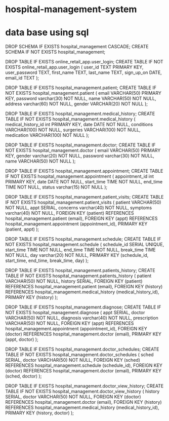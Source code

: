 # hospital-management-system
# data base using sql
DROP SCHEMA IF EXISTS hospital_management CASCADE;
CREATE SCHEMA IF NOT EXISTS hospital_management;

DROP TABLE IF EXISTS online_retail_app.user_login;
CREATE TABLE IF NOT EXISTS online_retail_app.user_login (
	user_id TEXT PRIMARY KEY,
    user_password TEXT,
    first_name TEXT,
	last_name TEXT,
	sign_up_on DATE,
	email_id TEXT
);

DROP TABLE IF EXISTS hospital_management.patient;
CREATE TABLE IF NOT EXISTS hospital_management.patient (
    email VARCHAR(50) PRIMARY KEY,
    password varchar(30) NOT NULL,
    name VARCHAR(50) NOT NULL,
    address varchar(60) NOT NULL,
    gender VARCHAR(20) NOT NULL
);

DROP TABLE IF EXISTS hospital_management.medical_history;
CREATE TABLE IF NOT EXISTS hospital_management.medical_history (
    medical_history_id int PRIMARY KEY,
    date DATE NOT NULL,
    conditions VARCHAR(100) NOT NULL,
    surgeries VARCHAR(100) NOT NULL,
    medication VARCHAR(100) NOT NULL
);

DROP TABLE IF EXISTS hospital_management.doctor;
CREATE TABLE IF NOT EXISTS hospital_management.doctor (
    email VARCHAR(50) PRIMARY KEY,
    gender varchar(20) NOT NULL,
    password varchar(30) NOT NULL,
    name VARCHAR(50) NOT NULL
);

DROP TABLE IF EXISTS hospital_management.appointment;
CREATE TABLE IF NOT EXISTS hospital_management.appointment (
    appointment_id int PRIMARY KEY,
    date DATE NOT NULL,
    start_time TIME NOT NULL,
    end_time TIME NOT NULL,
    status varchar(15) NOT NULL
);

DROP TABLE IF EXISTS hospital_management.patient_visits;
CREATE TABLE IF NOT EXISTS hospital_management.patient_visits (
    patient VARCHAR(50) NOT NULL,
    appt SERIAL,
    concerns varchar(40) NOT NULL,
    symptoms varchar(40) NOT NULL,
    FOREIGN KEY (patient) REFERENCES hospital_management.patient (email),
    FOREIGN KEY (appt) REFERENCES hospital_management.appointment (appointment_id),
    PRIMARY KEY (patient, appt)
);

DROP TABLE IF EXISTS hospital_management.schedule;
CREATE TABLE IF NOT EXISTS hospital_management.schedule (
    schedule_id SERIAL UNIQUE,
    start_time TIME NOT NULL,
    end_time TIME NOT NULL,
    break_time TIME NOT NULL,
    day varchar(20) NOT NULL,
    PRIMARY KEY (schedule_id, start_time, end_time, break_time, day)
);

DROP TABLE IF EXISTS hospital_management.patients_history;
CREATE TABLE IF NOT EXISTS hospital_management.patients_history (
    patient VARCHAR(50) NOT NULL,
    history SERIAL,
    FOREIGN KEY (patient) REFERENCES hospital_management.patient (email),
    FOREIGN KEY (history) REFERENCES hospital_management.medical_history (medical_history_id),
    PRIMARY KEY (history)
);

DROP TABLE IF EXISTS hospital_management.diagnose;
CREATE TABLE IF NOT EXISTS hospital_management.diagnose (
    appt SERIAL,
    doctor VARCHAR(50) NOT NULL,
    diagnosis varchar(40) NOT NULL,
    prescription VARCHAR(50) NOT NULL,
    FOREIGN KEY (appt) REFERENCES hospital_management.appointment (appointment_id),
    FOREIGN KEY (doctor) REFERENCES hospital_management.doctor (email),
    PRIMARY KEY (appt, doctor)
);

DROP TABLE IF EXISTS hospital_management.doctor_schedules;
CREATE TABLE IF NOT EXISTS hospital_management.doctor_schedules (
    sched SERIAL,
    doctor VARCHAR(50) NOT NULL,
    FOREIGN KEY (sched) REFERENCES hospital_management.schedule (schedule_id),
    FOREIGN KEY (doctor) REFERENCES hospital_management.doctor (email),
    PRIMARY KEY (sched, doctor)
);

DROP TABLE IF EXISTS hospital_management.doctor_view_history;
CREATE TABLE IF NOT EXISTS hospital_management.doctor_view_history (
    history SERIAL,
    doctor VARCHAR(50) NOT NULL,
    FOREIGN KEY (doctor) REFERENCES hospital_management.doctor (email),
    FOREIGN KEY (history) REFERENCES hospital_management.medical_history (medical_history_id),
    PRIMARY KEY (history, doctor)
);
